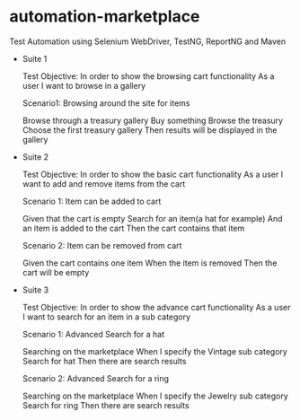 automation-marketplace
======================

Test Automation using Selenium WebDriver, TestNG, ReportNG and Maven

- Suite 1

  Test Objective: 
  In order to show the browsing cart functionality
  As a user
  I want to browse in a gallery

  Scenario1: Browsing around the site for items

    Browse through a treasury gallery
    Buy something
    Browse the treasury
    Choose the first treasury gallery
    Then results will be displayed in the gallery

- Suite 2
  
  Test Objective:
  In order to show the basic cart functionality
  As a user
  I want to add and remove items from the cart

  Scenario 1: Item can be added to cart

    Given that the cart is empty
    Search for an item(a hat for example)
    And an item is added to the cart
    Then the cart contains that item

  Scenario 2: Item can be removed from cart

    Given the cart contains one item
    When the item is removed
    Then the cart will be empty

- Suite 3
   
   Test Objective:
   In order to show the advance cart functionality
   As a user
   I want to search for an item in a sub category

   Scenario 1: Advanced Search for a hat

    Searching on the marketplace
    When I specify the Vintage sub category
    Search for hat
    Then there are search results

   Scenario 2: Advanced Search for a ring
    
    Searching on the marketplace
    When I specify the Jewelry sub category
    Search for ring
    Then there are search results


